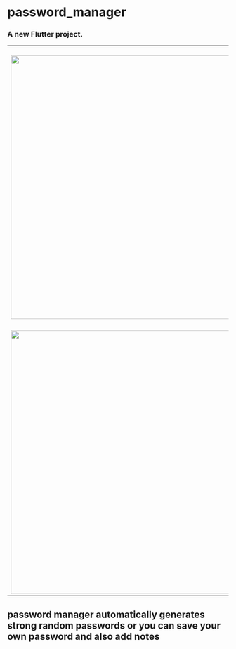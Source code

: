 # password_manager

### A new Flutter project.

<table align= "center">
 
 <tr>
<td><br/><img height="600" src="https://user-images.githubusercontent.com/113705206/213314627-07c4dd58-bd2c-4fe1-b13f-f95506688c3e.png"></td>

<td><br/><img height="600" src="https://user-images.githubusercontent.com/113705206/213318091-ed8240d9-8493-4bea-bca4-705a417c8298.png"></td>
<tr>
<td><br/><img height="600" src="https://user-images.githubusercontent.com/113705206/213318385-bfaeb7d8-c42b-4853-a31c-36dd1961d6c8.png"></td>

<td><br/><img height="600" src="https://user-images.githubusercontent.com/113705206/213318303-c1803d97-9de0-4170-a3f3-413dc31e0719.png"></td>
</tr>
  
  
</table>


## password manager automatically generates strong random passwords or you can save your own password and also add notes
